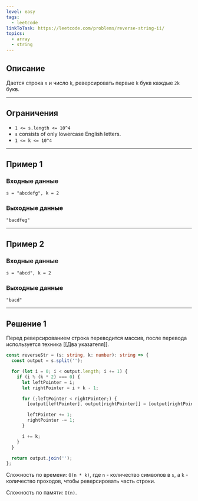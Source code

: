 ```yaml
---
level: easy
tags:
  - leetcode
linkToTask: https://leetcode.com/problems/reverse-string-ii/
topics:
  - array
  - string
---
```

## Описание

Дается строка `s` и число `k`, реверсировать первые `k` букв каждые `2k` букв.

---
## Ограничения

- `1 <= s.length <= 10^4`
- `s` consists of only lowercase English letters.
- `1 <= k <= 10^4`

---
## Пример 1

### Входные данные

```
s = "abcdefg", k = 2
```
### Выходные данные

```
"bacdfeg"
```

---
## Пример 2

### Входные данные

```
s = "abcd", k = 2
```
### Выходные данные

```
"bacd"
```

---
## Решение 1

Перед реверсированием строка переводится массив, после перевода используется техника [[Два указателя]].

```typescript
const reverseStr = (s: string, k: number): string => {
  const output = s.split('');

  for (let i = 0; i < output.length; i += 1) {
    if (i % (k * 2) === 0) {
      let leftPointer = i;
      let rightPointer = i + k - 1;

      for (;leftPointer < rightPointer;) {
        [output[leftPointer], output[rightPointer]] = [output[rightPointer], output[leftPointer]];

        leftPointer += 1;
        rightPointer -= 1;
      }

      i += k;
    }
  }

  return output.join('');
};
```

Сложность по времени: `O(n * k)`, где `n` - количество символов в `s`, а `k` - количество проходов, чтобы реверсировать часть строки.

Сложность по памяти: `O(n)`.